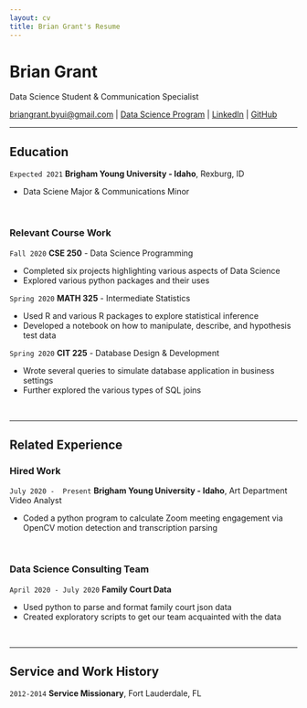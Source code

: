 ```yaml
---
layout: cv
title: Brian Grant's Resume
---
```

# Brian Grant
Data Science Student & Communication Specialist

<div id="webaddress">
<a href="briangrant.byui@gmail.com">briangrant.byui@gmail.com</a>
| <a href="https://byuidatascience.github.io/development.html">Data Science Program</a>
| <a href="https://linkedin.com/in/brian-grant">LinkedIn</a>
| <a href="https://github.com/BrianGrant-Data">GitHub</a>
</div>

<!-- https://www.monique.tech/the-art-of-markdown -->
---
## Education 
`Expected 2021`
__Brigham Young University - Idaho__, Rexburg, ID

- Data Sciene Major & Communications Minor

<br>

### Relevant Course Work

`Fall 2020`
__CSE 250__ - Data Science Programming 
- Completed six projects highlighting various aspects of Data Science
- Explored various python packages and their uses

`Spring 2020`
__MATH 325__ - Intermediate Statistics
- Used R and various R packages to explore statistical inference
- Developed a notebook on how to manipulate, describe, and hypothesis test data

`Spring 2020`
__CIT 225__ - Database Design & Development
- Wrote several queries to simulate database application in business settings
- Further explored the various types of SQL joins

<br>

---

## Related Experience

### Hired Work

`July 2020 -  Present`
__Brigham Young University - Idaho__, Art Department Video Analyst 
- Coded a python program to calculate Zoom meeting engagement via OpenCV motion detection and transcription parsing

<br>

### Data Science Consulting Team

`April 2020 - July 2020`
__Family Court Data__
- Used python to parse and format family court json data 
- Created exploratory scripts to get our team acquainted with the data

<br>

---

## Service and Work History

`2012-2014`
__Service Missionary__, Fort Lauderdale, FL



<!-- ### Footer

Last updated: May 2013 -->


